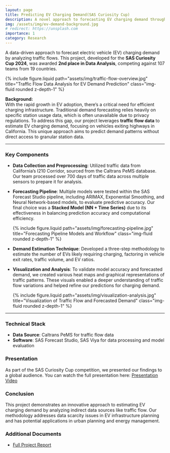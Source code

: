 ```yaml
---
layout: page
title: Predicting EV Charging Demand(SAS Curiosity Cup)
description: A novel approach to forecasting EV charging demand through traffic data, achieving 2nd place in the SAS Curiosity Cup.
img: /assets/img/ev-demand-background.jpg
# redirect: https://unsplash.com
importance: 1
category: Research
---
```


A data-driven approach to forecast electric vehicle (EV) charging demand by analyzing traffic flows. This project, developed for the **SAS Curiosity Cup 2024**, was awarded **2nd place in Data Analysis**, competing against 107 teams from 19 countries.

<div class="row justify-content-sm-center">
  <div class="col-sm-8 mt-3 mt-md-0">
    {% include figure.liquid path="assets/img/traffic-flow-overview.jpg" title="Traffic Flow Data Analysis for EV Demand Prediction" class="img-fluid rounded z-depth-1" %}
  </div>
</div>

**Background:**  
With the rapid growth in EV adoption, there’s a critical need for efficient charging infrastructure. Traditional demand forecasting relies heavily on specific station usage data, which is often unavailable due to privacy regulations. To address this gap, our project leverages **traffic flow data** to estimate EV charging demand, focusing on vehicles exiting highways in California. This unique approach aims to predict demand patterns without direct access to granular station data.

---

### Key Components

- **Data Collection and Preprocessing**: Utilized traffic data from California’s I210 Corridor, sourced from the Caltrans PeMS database. Our team processed over 700 days of traffic data across multiple sensors to prepare it for analysis.

- **Forecasting Pipeline**: Multiple models were tested within the SAS Forecast Studio pipeline, including ARIMAX, Exponential Smoothing, and Neural Network-based models, to evaluate predictive accuracy. Our final choice was a **Stacked Model (NN + Time Series)** due to its effectiveness in balancing prediction accuracy and computational efficiency.

  <div class="row justify-content-sm-center">
    <div class="col-sm-8 mt-3 mt-md-0">
      {% include figure.liquid path="assets/img/forecasting-pipeline.jpg" title="Forecasting Pipeline Models and Workflow" class="img-fluid rounded z-depth-1" %}
    </div>
  </div>

- **Demand Estimation Technique**: Developed a three-step methodology to estimate the number of EVs likely requiring charging, factoring in vehicle exit rates, traffic volume, and EV ratios.

- **Visualization and Analysis**: To validate model accuracy and forecasted demand, we created various heat maps and graphical representations of traffic patterns. These visuals enabled a deeper understanding of traffic flow variations and helped refine our predictions for charging demand.

  <div class="row justify-content-sm-center">
    <div class="col-sm-8 mt-3 mt-md-0">
      {% include figure.liquid path="assets/img/visualization-analysis.jpg" title="Visualization of Traffic Flow and Forecasted Demand" class="img-fluid rounded z-depth-1" %}
    </div>
  </div>

---

### Technical Stack

- **Data Source**: Caltrans PeMS for traffic flow data
- **Software**: SAS Forecast Studio, SAS Viya for data processing and model evaluation

### Presentation

As part of the SAS Curiosity Cup competition, we presented our findings to a global audience. You can watch the full presentation here: [Presentation Video](external_link_to_video)

### Conclusion

This project demonstrates an innovative approach to estimating EV charging demand by analyzing indirect data sources like traffic flow. Our methodology addresses data scarcity issues in EV infrastructure planning and has potential applications in urban planning and energy management.

### Additional Documents

- [Full Project Report](path/to/curiosity-cup-report.pdf)
